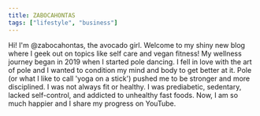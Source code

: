 ```yaml
---
title: ZABOCAHONTAS
tags: ["lifestyle", "business"]
---
```


Hi! I'm @zabocahontas, the avocado girl. Welcome to my shiny new blog where I geek out on topics like self care and vegan fitness! My wellness journey began in 2019 when I started pole dancing. I fell in love with the art of pole and I wanted to condition my mind and body to get better at it. Pole (or what I like
to call 'yoga on a stick') pushed me to be stronger and more disciplined. I was not always fit or healthy. I was prediabetic, sedentary, lacked self-control, and addicted to unhealthy fast foods. Now, I am so much happier and I share my
progress on YouTube.

